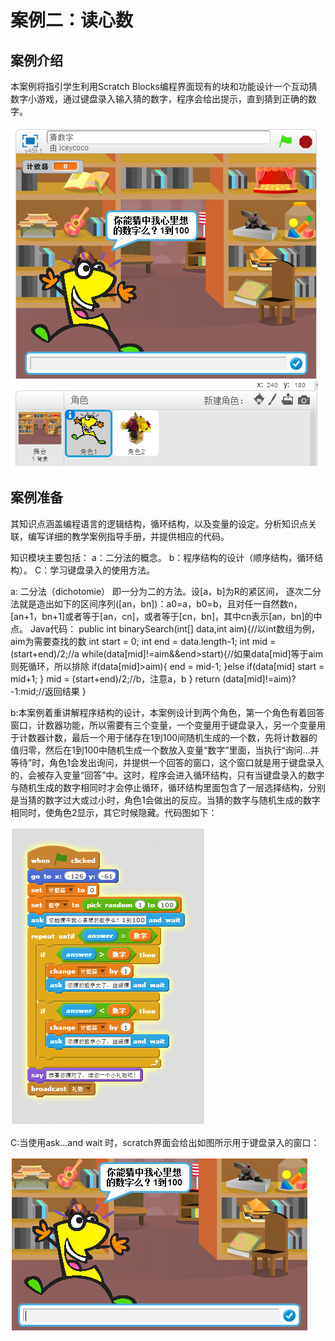 # 案例二：读心数

## 案例介绍
本案例将指引学生利用Scratch Blocks编程界面现有的块和功能设计一个互动猜数字小游戏，通过键盘录入输入猜的数字，程序会给出提示，直到猜到正确的数字。

![](/assets/anli-two.jpg)

## 案例准备
其知识点涵盖编程语言的逻辑结构，循环结构，以及变量的设定。分析知识点关联，编写详细的教学案例指导手册，并提供相应的代码。

知识模块主要包括：
a：二分法的概念。
b：程序结构的设计（顺序结构，循环结构）。
C：学习键盘录入的使用方法。

a: 二分法（dichotomie） 即一分为二的方法。设[a，b]为R的紧区间， 逐次二分法就是造出如下的区间序列([an，bn])：a0=a，b0=b，且对任一自然数n，[an+1，bn+1]或者等于[an，cn]，或者等于[cn，bn]，其中cn表示[an，bn]的中点。
Java代码：
public int binarySearch(int[] data,int aim){//以int数组为例，aim为需要查找的数
int start = 0;
int end = data.length-1;
int mid = (start+end)/2;//a
while(data[mid]!=aim&&end>start){//如果data[mid]等于aim则死循环，所以排除
if(data[mid]>aim){
end = mid-1;
}else if(data[mid]
start = mid+1;
}
mid = (start+end)/2;//b，注意a，b
}
return (data[mid]!=aim)?-1:mid;//返回结果
}

b:本案例着重讲解程序结构的设计，本案例设计到两个角色，第一个角色有着回答窗口，计数器功能，所以需要有三个变量，一个变量用于键盘录入，另一个变量用于计数器计数，最后一个用于储存在1到100间随机生成的一个数，先将计数器的值归零，然后在1到100中随机生成一个数放入变量“数字”里面，当执行“询问…并等待”时，角色1会发出询问，并提供一个回答的窗口，这个窗口就是用于键盘录入的，会被存入变量“回答”中。这时，程序会进入循环结构，只有当键盘录入的数字与随机生成的数字相同时才会停止循环，循环结构里面包含了一层选择结构，分别是当猜的数字过大或过小时，角色1会做出的反应。当猜的数字与随机生成的数字相同时，使角色2显示，其它时候隐藏。代码图如下：

![](/assets/anlitwo-two.jpg)

C:当使用ask…and  wait 时，scratch界面会给出如图所示用于键盘录入的窗口：

![](/assets/anlitwo-three.jpg)